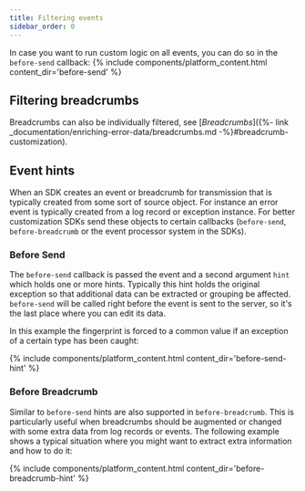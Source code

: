 ```yaml
---
title: Filtering events
sidebar_order: 0
---
```


In case you want to run custom logic on all events, you can do so in the `before-send` callback:
{% include components/platform_content.html content_dir='before-send' %}

## Filtering breadcrumbs

Breadcrumbs can also be individually filtered, see [_Breadcrumbs_]({%- link _documentation/enriching-error-data/breadcrumbs.md -%}#breadcrumb-customization).

## Event hints

When an SDK creates an event or breadcrumb for transmission that is typically created from some sort
of source object.  For instance an error event is typically created from a log record or exception
instance.  For better customization SDKs send these objects to certain callbacks (`before-send`,
`before-breadcrumb` or the event processor system in the SDKs).

### Before Send

The `before-send` callback is passed the event and a second argument `hint` which holds one or more
hints.  Typically this hint holds the original exception so that additional data can be extracted
or grouping be affected.
`before-send` will be called right before the event is sent to the server, so it's the last place where you can edit its data.

In this example the fingerprint is forced to a common value if an exception of a certain type has
been caught:

{% include components/platform_content.html content_dir='before-send-hint' %}

### Before Breadcrumb

Similar to `before-send` hints are also supported in `before-breadcrumb`.  This is particularly useful when
breadcrumbs should be augmented or changed with some extra data from log records or events.  The
following example shows a typical situation where you might want to extract extra information and
how to do it:

{% include components/platform_content.html content_dir='before-breadcrumb-hint' %}
